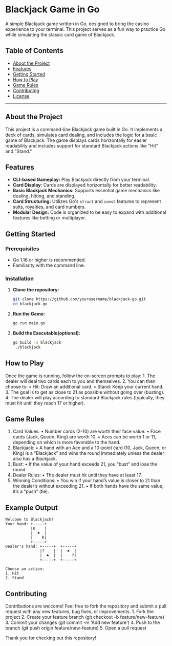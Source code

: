 # Blackjack Game in Go

A simple Blackjack game written in Go, designed to bring the casino experience to your terminal. This project serves as a fun way to practice Go while simulating the classic card game of Blackjack.

## Table of Contents

- [About the Project](#about-the-project)
- [Features](#features)
- [Getting Started](#getting-started)
- [How to Play](#how-to-play)
- [Game Rules](#game-rules)
- [Contributing](#contributing)
- [License](#license)

---

## About the Project

This project is a command-line Blackjack game built in Go. It implements a deck of cards, simulates card dealing, and includes the logic for a basic game of Blackjack. The game displays cards horizontally for easier readability and includes support for standard Blackjack actions like "Hit" and "Stand."

## Features

- **CLI-based Gameplay:** Play Blackjack directly from your terminal.
- **Card Display:** Cards are displayed horizontally for better readability.
- **Basic Blackjack Mechanics:** Supports essential game mechanics like dealing, hitting, and standing.
- **Card Structuring:** Utilizes Go's `struct` and `const` features to represent suits, royalties, and card numbers.
- **Modular Design:** Code is organized to be easy to expand with additional features like betting or multiplayer.

## Getting Started

### Prerequisites

- Go 1.16 or higher is recommended.
- Familiarity with the command line.

### Installation

1. **Clone the repository:**
   ```bash
   git clone https://github.com/yourusername/blackjack-go.git
   cd blackjack-go
   ```
2. **Run the Game:**
   ```bash
   go run main.go
   ```
3. **Build the Executable(optional):**
   ```bash
   go build -o blackjack
    ./blackjack
   ```
## How to Play

Once the game is running, follow the on-screen prompts to play:
	1.	The dealer will deal two cards each to you and themselves.
	2.	You can then choose to:
	•	Hit: Draw an additional card.
	•	Stand: Keep your current hand.
	3.	The goal is to get as close to 21 as possible without going over (busting).
	4.	The dealer will play according to standard Blackjack rules (typically, they must hit until they reach 17 or higher).

## Game Rules

1.	Card Values:
	•	Number cards (2-10) are worth their face value.
	•	Face cards (Jack, Queen, King) are worth 10.
	•	Aces can be worth 1 or 11, depending on which is more favorable to the hand.
2.	Blackjack:
	•	A hand with an Ace and a 10-point card (10, Jack, Queen, or King) is a “Blackjack” and wins the round immediately unless the dealer     also has a Blackjack.
3.	Bust:
	•	If the value of your hand exceeds 21, you “bust” and lose the round.
4.	Dealer Rules:
	•	The dealer must hit until they have at least 17.
5.	Winning Conditions:
	•	You win if your hand’s value is closer to 21 than the dealer’s without exceeding 21.
	•	If both hands have the same value, it’s a “push” (tie).

## Example Output
```
Welcome to Blackjack!
Your hand: +-----+  
           |K    |  
           |  ♠  |
           |    K|    
           +-----+  
Dealer's hand: +-----+  +-----+
               |?    |  |  ♠  |
               |  ♠  |  |    ?|
               +-----+  +-----+

Choose an action:
1. Hit
2. Stand
```

## Contributing

Contributions are welcome! Feel free to fork the repository and submit a pull request with any new features, bug fixes, or improvements.
	1.	Fork the project
	2.	Create your feature branch (git checkout -b feature/new-feature)
	3.	Commit your changes (git commit -m 'Add new feature')
	4.	Push to the branch (git push origin feature/new-feature)
	5.	Open a pull request

Thank you for checking out this repository!
